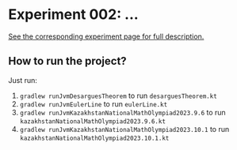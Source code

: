 # Experiment 002: ...

[See the corresponding experiment page for full description.](https://lounres.dev/MEDia/experiments/002)

## How to run the project?

Just run:
1. `gradlew runJvmDesarguesTheorem` to run `desarguesTheorem.kt`
2. `gradlew runJvmEulerLine` to run `eulerLine.kt`
3. `gradlew runJvmKazakhstanNationalMathOlympiad2023.9.6` to run `kazakhstanNationalMathOlympiad2023.9.6.kt`
4. `gradlew runJvmKazakhstanNationalMathOlympiad2023.10.1` to run `kazakhstanNationalMathOlympiad2023.10.1.kt`